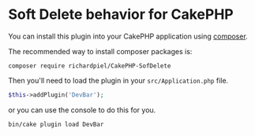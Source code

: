 # Soft Delete behavior for CakePHP

You can install this plugin into your CakePHP application using [composer](https://getcomposer.org).

The recommended way to install composer packages is:

```
composer require richardpiel/CakePHP-SofDelete
```

Then you'll need to load the plugin in your `src/Application.php` file.

```php
$this->addPlugin('DevBar');
```

or you can use the console to do this for you.

```bash
bin/cake plugin load DevBar
```